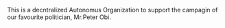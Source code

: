 This is a decntralized Autonomus Organization to support the campagin of our favourite politician, Mr.Peter Obi. 
